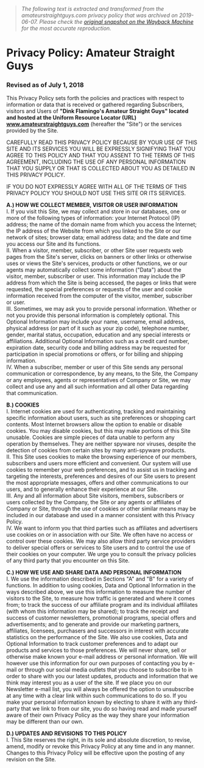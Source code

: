 > *The following text is extracted and transformed from the amateurstraightguys.com privacy policy that was archived on 2019-06-07. Please check the [original snapshot on the Wayback Machine](https://web.archive.org/web/20190607222553id_/http%3A//amateurstraightguys.com/tour/privacy.html) for the most accurate reproduction.*

# Privacy Policy: Amateur Straight Guys

### Revised as of July 1, 2018

This Privacy Policy sets forth the policies and practices with respect to information or data that is received or gathered regarding Subscribers, visitors and Users of **"Dink Flamingo's Amateur Straight Guys" located and hosted at the Uniform Resource Locator (URL) www.amateurstraightguys.com** (hereafter the "Site") or the services provided by the Site.

CAREFULLY READ THIS PRIVACY POLICY BECAUSE BY YOUR USE OF THIS SITE AND ITS SERVICES YOU WILL BE EXPRESSLY SIGNIFYING THAT YOU AGREE TO THIS POLICY AND THAT YOU ASSENT TO THE TERMS OF THIS AGREEMENT, INCLUDING THE USE OF ANY PERSONAL INFORMATION THAT YOU SUPPLY OR THAT IS COLLECTED ABOUT YOU AS DETAILED IN THIS PRIVACY POLICY.

IF YOU DO NOT EXPRESSLY AGREE WITH ALL OF THE TERMS OF THIS PRIVACY POLICY YOU SHOULD NOT USE THIS SITE OR ITS SERVICES.

**A.) HOW WE COLLECT MEMBER, VISITOR OR USER INFORMATION**  
I. If you visit this Site, we may collect and store in our databases, one or more of the following types of information: your Internet Protocol (IP) address; the name of the domain name from which you access the Internet; the IP address of the Website from which you linked to the Site or our network of sites; browser data; email address data; and the date and time you access our Site and its functions.  
II. When a visitor, member, subscriber, or other Site user requests web pages from the Site's server, clicks on banners or other links or otherwise uses or views the Site's services, products or other functions, we or our agents may automatically collect some information ("Data") about the visitor, member, subscriber or user. This information may include the IP address from which the Site is being accessed, the pages or links that were requested, the special preferences or requests of the user and cookie information received from the computer of the visitor, member, subscriber or user.  
III. Sometimes, we may ask you to provide personal information. Whether or not you provide this personal information is completely optional. This Optional Information may include your name, username, email address, physical address (or part of it such as your zip code), telephone number, gender, marital status, occupation, education and any special interests or affiliations. Additional Optional Information such as a credit card number, expiration date, security code and billing address may be requested for participation in special promotions or offers, or for billing and shipping information.  
IV. When a subscriber, member or user of this Site sends any personal communication or correspondence, by any means, to the Site, the Company or any employees, agents or representatives of Company or Site, we may collect and use any and all such information and all other Data regarding that communication.

**B.) COOKIES**  
I. Internet cookies are used for authenticating, tracking and maintaining specific information about users, such as site preferences or shopping cart contents. Most Internet browsers allow the option to enable or disable cookies. You may disable cookies, but this may make portions of this Site unusable. Cookies are simple pieces of data unable to perform any operation by themselves. They are neither spyware nor viruses, despite the detection of cookies from certain sites by many anti-spyware products.  
II. This Site uses cookies to make the browsing experience of our members, subscribers and users more efficient and convenient. Our system will use cookies to remember your web preferences, and to assist us in tracking and targeting the interests, preferences and desires of our Site users to present the most appropriate messages, offers and other communications to our users, and to generally enhance their experience at our Site.  
III. Any and all information about Site visitors, members, subscribers or users collected by the Company, the Site or any agents or affiliates of Company or Site, through the use of cookies or other similar means may be included in our database and used in a manner consistent with this Privacy Policy.  
IV. We want to inform you that third parties such as affiliates and advertisers use cookies on or in association with our Site. We often have no access or control over these cookies. We may also allow third party service providers to deliver special offers or services to Site users and to control the use of their cookies on your computer. We urge you to consult the privacy policies of any third party that you encounter on this Site.

**C.) HOW WE USE AND SHARE DATA AND PERSONAL INFORMATION**  
I. We use the information described in Sections "A" and "B" for a variety of functions. In addition to using cookies, Data and Optional Information in the ways described above, we use this information to measure the number of visitors to the Site, to measure how traffic is generated and where it comes from; to track the success of our affiliate program and its individual affiliates (with whom this information may be shared); to track the receipt and success of customer newsletters, promotional programs, special offers and advertisements; and to generate and provide our marketing partners, affiliates, licensees, purchasers and successors in interest with accurate statistics on the performance of the Site. We also use cookies, Data and Optional Information to track customer preferences and to adapt our products and services to those preferences. We will never share, sell or otherwise make known your e-mail address or personal information. We will however use this information for our own purposes of contacting you by e-mail or through our social media outlets that you choose to subscribe to in order to share with you our latest updates, products and information that we think may interest you as a user of the site. If we place you on our Newsletter e-mail list, you will always be offered the option to unsubscribe at any time with a clear link within such communications to do so. If you make your personal information known by electing to share it with any third-party that we link to from our site, you do so having read and made yourself aware of their own Privacy Policy as the way they share your information may be different than our own.

**D.) UPDATES AND REVISIONS TO THIS POLICY**  
I. This Site reserves the right, in its sole and absolute discretion, to revise, amend, modify or revoke this Privacy Policy at any time and in any manner. Changes to this Privacy Policy will be effective upon the posting of any revision on the Site.
